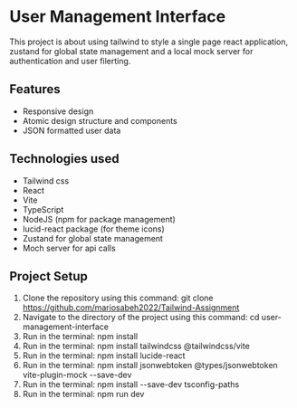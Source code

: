 # User Management Interface
This project is about using tailwind to style a single page react application, zustand for global state management and a local mock server for authentication and user filerting.

## Features
- Responsive design
- Atomic design structure and components
- JSON formatted user data

## Technologies used
- Tailwind css
- React
- Vite
- TypeScript
- NodeJS (npm for package management)
- lucid-react package (for theme icons)
- Zustand for global state management
- Moch server for api calls

## Project Setup
1. Clone the repository using this command: git clone https://github.com/mariosabeh2022/Tailwind-Assignment
2. Navigate to the directory of the project using this command: cd user-management-interface
3. Run in the terminal: npm install
4. Run in the terminal: npm install tailwindcss @tailwindcss/vite
5. Run in the terminal: npm install lucide-react
6. Run in the terminal: npm install jsonwebtoken @types/jsonwebtoken vite-plugin-mock --save-dev
7. Run in the terminal: npm install --save-dev tsconfig-paths
6. Run in the terminal: npm run dev
